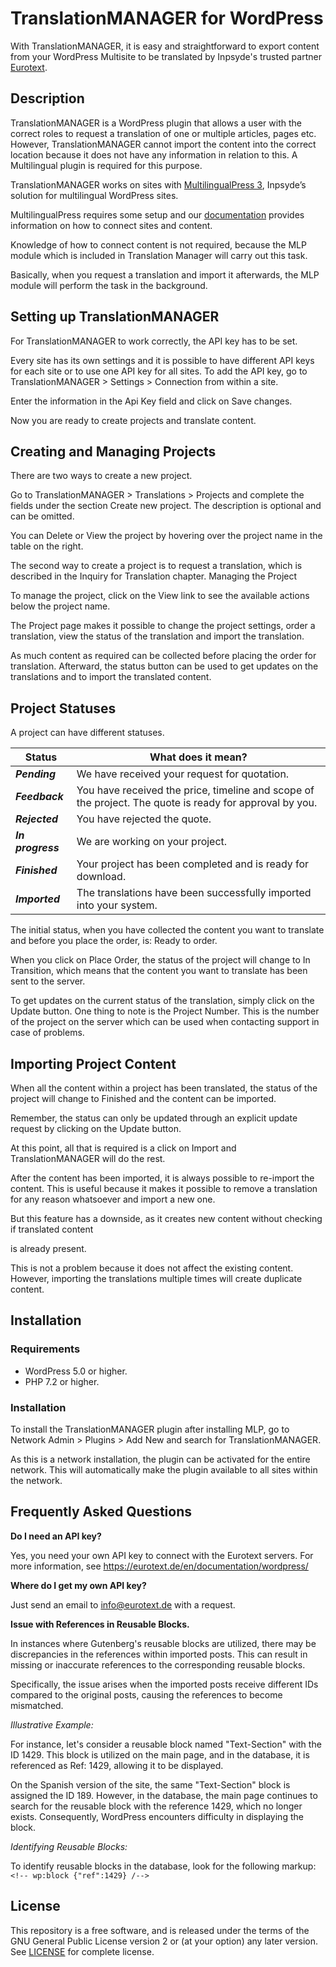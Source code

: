 
# TranslationMANAGER for WordPress
With TranslationMANAGER, it is easy and straightforward to export content from your WordPress Multisite to be translated by Inpsyde's trusted partner [Eurotext](https://eurotext.de/en/).

## Description

TranslationMANAGER is a WordPress plugin that allows a user with the correct roles to request a translation of one or multiple articles, pages etc.  However, TranslationMANAGER cannot import the content into the correct location because it does not have any information in relation to this. A Multilingual plugin is required for this purpose. 

TranslationMANAGER works on sites with [MultilingualPress 3](https://multilingualpress.org/), Inpsyde’s solution for multilingual WordPress sites.

MultilingualPress requires some setup and our [documentation](https://multilingualpress.org/docs-category/multilingualpress-3-getting-started/) provides information on how to connect sites and content.

Knowledge of how to connect content is not required, because the MLP module which is included in Translation Manager will carry out this task.

Basically, when you request a translation and import it afterwards, the MLP module will perform the task in the background.

## Setting up TranslationMANAGER

For TranslationMANAGER to work correctly, the API key has to be set.

Every site has its own settings and it is possible to have different API keys for each site or to use one API key for all sites.
To add the API key, go to TranslationMANAGER > Settings > Connection from within a site.

Enter the information in the Api Key field and click on Save changes.

Now you are ready to create projects and translate content.

## Creating and Managing Projects

There are two ways to create a new project.

Go to TranslationMANAGER > Translations > Projects and complete the fields under the section Create new project. The description is optional and can be omitted.

You can Delete or View the project by hovering over the project name in the table on the right.

The second way to create a project is to request a translation, which is described in the Inquiry for Translation chapter.
Managing the Project

To manage the project, click on the View link to see the available actions below the project name.

The Project page makes it possible to change the project settings, order a translation, view the status of the translation and import the translation.

As much content as required can be collected before placing the order for translation.
Afterward, the status button can be used to get updates on the translations and to import the translated content.

## Project Statuses

A project can have different statuses.

| Status | What does it mean? |
| --- | --- |
| ***Pending*** | We have received your request for quotation. |
| ***Feedback*** | You have received the price, timeline and scope of the project. The quote is ready for approval by you. |
| ***Rejected*** | You have rejected the quote. |
| ***In progress*** | We are working on your project. |
| ***Finished*** | Your project has been completed and is ready for download. |
| ***Imported*** | The translations have been successfully imported into your system. |

The initial status, when you have collected the content you want to translate and before you place the order, is: Ready to order.

When you click on Place Order, the status of the project will change to In Transition, which means
that the content you want to translate has been sent to the server.

To get updates on the current status of the translation, simply click on the Update button.
One thing to note is the Project Number. This is the number of the project on the server
which can be used when contacting support in case of problems.

## Importing Project Content

When all the content within a project has been translated, the status of the project will change to Finished and the content can be imported.

Remember, the status can only be updated through an explicit update request by clicking on the Update button.

At this point, all that is required is a click on Import and TranslationMANAGER will do the rest.

After the content has been imported, it is always possible to re-import the content. This is useful because it makes it possible to remove a translation for any reason whatsoever and import a new one.

But this feature has a downside, as it creates new content without checking if translated content

 is already present.

This is not a problem because it does not affect the existing content. However, importing the translations multiple times will create duplicate content.

## Installation

### Requirements

-   WordPress 5.0 or higher.
-   PHP 7.2 or higher.

### Installation

To install the TranslationMANAGER plugin after installing MLP, go to Network Admin > Plugins > Add New and search for TranslationMANAGER.

As this is a network installation, the plugin can be activated for the entire network.
This will automatically make the plugin available to all sites within the network.

## Frequently Asked Questions
**Do I need an API key?**

Yes, you need your own API key to connect with the Eurotext servers. For more information, see https://eurotext.de/en/documentation/wordpress/

**Where do I get my own API key?**

Just send an email to info@eurotext.de with a request.

**Issue with References in Reusable Blocks.**

In instances where Gutenberg's reusable blocks are utilized, there may be discrepancies in the references within imported posts. This can result in missing or inaccurate references to the corresponding reusable blocks.

Specifically, the issue arises when the imported posts receive different IDs compared to the original posts, causing the references to become mismatched.

*Illustrative Example:*

For instance, let's consider a reusable block named "Text-Section" with the ID 1429. This block is utilized on the main page, and in the database, it is referenced as Ref: 1429, allowing it to be displayed.

On the Spanish version of the site, the same "Text-Section" block is assigned the ID 189. However, in the database, the main page continues to search for the reusable block with the reference 1429, which no longer exists. Consequently, WordPress encounters difficulty in displaying the block.

*Identifying Reusable Blocks:*

To identify reusable blocks in the database, look for the following markup: `<!-- wp:block {"ref":1429} /-->`

## License
This repository is a free software, and is released under the terms of the GNU General Public License version 2 or (at your option) any later version. See [LICENSE](./LICENSE) for complete license.
